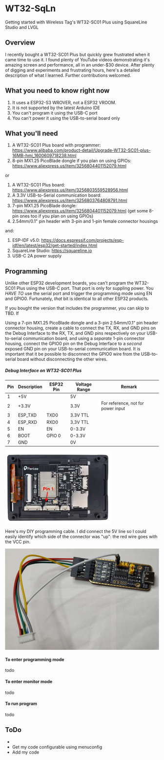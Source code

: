 # WT32-SqLn
Getting started with Wireless Tag's WT32-SC01 Plus using SquareLine Studio and LVGL

## Overview
I recently bought a WT32-SC01 Plus but quickly grew frustrated when it came time to use it.
I found plenty of YouTube videos demonstrating it's amazing screen and performance,
all in an under-$30 device. After plenty of digging and experiments and frustrating hours,
here's a detailed description of what I learned. Further contributions welcomed.

## What you need to know right now

1. It uses a ESP32-S3 WROVER, not a ESP32 VROOM.
1. It is not supported by the latest Arduino IDE
1. You can't program it using the USB-C port
1. You can't power it using the USB-to-serial board only

## What you'll need

1. A WT32-SC01 Plus board with programmer: https://www.alibaba.com/product-detail/Upgrade-WT32-SC01-plus-16MB-hmi_1600609718238.html
1. 8-pin MX1.25 PicoBlade dongle if you plan on using GPIOs: https://www.aliexpress.us/item/3256804401152079.html

or

1. A WT32-SC01 Plus board: https://www.aliexpress.us/item/3256803559528956.html
1. A 3.3V USB-to-Serial communication board: https://www.aliexpress.us/item/3256803764808791.html
1. 7-pin MX1.25 PicoBlade dongle: https://www.aliexpress.us/item/3256804401152079.html (get some 8-pin ones too if you plan on using GPIOs)
1. 2.54mm/0.1" pin header with 3-pin and 1-pin female connector housings

and:

1. ESP-IDF v5.0: https://docs.espressif.com/projects/esp-idf/en/latest/esp32/get-started/index.html
1. SquareLine Studio: https://squareline.io
1. USB-C 2A power supply

## Programming

Unlike other ESP32 development boards, you can't program the WT32-SC01 Plus using the USB-C port.
That port is only for suppling power.
You *HAVE TO* use the serial port and trigger the programming mode using EN and GPIO0.
Furtunately, *that* bit is identical to all other ESP32 products.

If you bought the version that includes the programmer, you can skip to TBD.
If

Using a 7-pin MX1.25 PicoBlade dongle and a 3-pin 2.54mm/0.1" pin header connector housing,
create a cable to connect the TX, RX, and GND pins on the Debug Interface
to the RX, TX, and GND pins respectively on your USB-to-serial communication board,
and using a *separate* 1-pin connector housing, connect the GPIO0 pin on the Debug Interface
to a *second* exposed GND pin on your USB-to-serial communication board.
It is important that it be possible to disconnect the GPIO0 wire from the USB-to-serial board
without disconnecting the other wires.

##### Debug Interface on WT32-SC01 Plus
| Pin | Description | ESP32 Pin | Voltage Range | Remark
| --- | ----------- | --------- | ------------- | ------
| 1 | +5V | | 5V |
| 2 | +3.3V | | 3.3V | For reference, not for power input
| 3 | ESP_TXD | TXD0 | 3.3V TTL |
| 4 | ESP_RXD | RXD0 | 3.3V TTL |
| 5 | EN | EN | 0-3.3V |
| 6 | BOOT | GPIO 0 | 0-3.3V | 
| 7 | GND | | 0V |

![WT32-SC01 Plus Back](assets/wt32_sc01_plus.png)

Here's my DIY programming cable.
I did connect the 5V line so I could easily identify which side of the connector was "up": the red wire goes with the VCC pin.

![WT32-SC01 Plus DIY Programmer Cable](assets/diy_programmer.jpg "DIY Programmer Cable")

#### To enter programming mode

todo

#### To enter monitor mode

todo

#### To run program

todo

## ToDo

*
* Get my code configurable using menuconfig
* Add my code